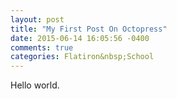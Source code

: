 ```yaml
---
layout: post
title: "My First Post On Octopress"
date: 2015-06-14 16:05:56 -0400
comments: true
categories: Flatiron&nbsp;School
---
```


Hello world.
